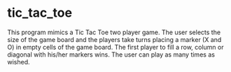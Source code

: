 # tic_tac_toe

This program mimics a Tic Tac Toe two player game. The user selects the
size of the game board and the players take turns placing a marker (X and
O) in empty cells of the game board. The first player to fill a row, column
or diagonal with his/her markers wins. The user can play as many times as
wished.

